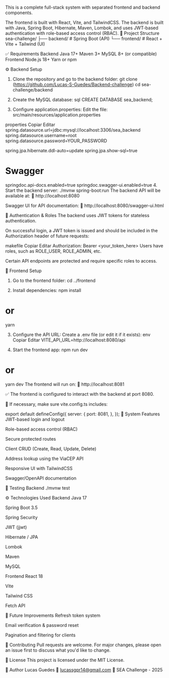 This is a complete full-stack system with separated frontend and backend components.

The frontend is built with React, Vite, and TailwindCSS.
The backend is built with Java, Spring Boot, Hibernate, Maven, Lombok, and uses JWT-based authentication with role-based access control (RBAC).
📁 Project Structure
sea-challenge/ ├── backend/ # Spring Boot (API) └── frontend/ # React + Vite + Tailwind (UI)

✅ Requirements
Backend
Java 17+
Maven 3+
MySQL 8+ (or compatible)
Frontend
Node.js 18+
Yarn or npm

⚙️ Backend Setup
1. Clone the repository and go to the backend folder:
git clone (https://github.com/Lucas-S-Guedes/Backend-challenge)
cd sea-challenge/backend

2. Create the MySQL database:
sql
CREATE DATABASE sea_backend;

3. Configure application.properties:
Edit the file:
src/main/resources/application.properties

properties
Copiar
Editar
spring.datasource.url=jdbc:mysql://localhost:3306/sea_backend
spring.datasource.username=root
spring.datasource.password=YOUR_PASSWORD

spring.jpa.hibernate.ddl-auto=update
spring.jpa.show-sql=true

# Swagger
springdoc.api-docs.enabled=true
springdoc.swagger-ui.enabled=true
4. Start the backend server:
./mvnw spring-boot:run
The backend API will be available at:
📍 http://localhost:8080

Swagger UI for API documentation:
📍 http://localhost:8080/swagger-ui.html

🔑 Authentication & Roles
The backend uses JWT tokens for stateless authentication.

On successful login, a JWT token is issued and should be included in the Authorization header of future requests:

makefile
Copiar
Editar
Authorization: Bearer <your_token_here>
Users have roles, such as ROLE_USER, ROLE_ADMIN, etc.

Certain API endpoints are protected and require specific roles to access.

🎨 Frontend Setup
1. Go to the frontend folder:
cd ../frontend

2. Install dependencies:
npm install
# or
yarn

3. Configure the API URL:
Create a .env file (or edit it if it exists):
env
Copiar
Editar
VITE_API_URL=http://localhost:8080/api

4. Start the frontend app:
npm run dev
# or
yarn dev
The frontend will run on:
📍 http://localhost:8081

✅ The frontend is configured to interact with the backend at port 8080.

🔧 If necessary, make sure vite.config.ts includes:

export default defineConfig({
  server: {
    port: 8081,
  },
});
🔐 System Features
JWT-based login and logout

Role-based access control (RBAC)

Secure protected routes

Client CRUD (Create, Read, Update, Delete)

Address lookup using the ViaCEP API

Responsive UI with TailwindCSS

Swagger/OpenAPI documentation

🧪 Testing
Backend
./mvnw test

⚙️ Technologies Used
Backend
Java 17

Spring Boot 3.5

Spring Security

JWT (jjwt)

Hibernate / JPA

Lombok

Maven

MySQL

Frontend
React 18

Vite

Tailwind CSS

Fetch API

🚀 Future Improvements
Refresh token system

Email verification & password reset

Pagination and filtering for clients

🤝 Contributing
Pull requests are welcome. For major changes, please open an issue first to discuss what you'd like to change.

📄 License
This project is licensed under the MIT License.

👤 Author
Lucas Guedes
📧 lucassgpr14@gmail.com
🚀 SEA Challenge - 2025
